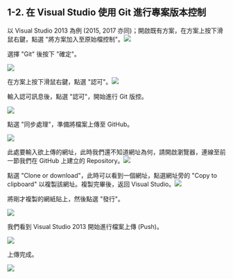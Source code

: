 ## 1-2. 在 Visual Studio 使用 Git 進行專案版本控制

以 Visual Studio 2013 為例 \(2015, 2017 亦同\)；開啟既有方案，在方案上按下滑鼠右鍵，點選 "將方案加入至原始檔控制"。![](/assets/1-2-1.png)

選擇 "Git" 後按下 "確定"。

![](/assets/1-2-2.png)

在方案上按下滑鼠右鍵，點選 "認可"。![](/assets/1-2-3.png)

輸入認可訊息後，點選 "認可"，開始進行 Git 版控。

![](/assets/1-2-4.png)

點選 "同步處理"，準備將檔案上傳至 GitHub。

![](/assets/1-2-5.png)

此處要輸入欲上傳的網址，此時我們還不知道網址為何，請開啟瀏覽器，連線至前一節我們在 GitHub 上建立的 Repository。![](/assets/1-2-6.png)

點選 "Clone or download"，此時可以看到一個網址，點選網址旁的 "Copy to clipboard" 以複製該網址。複製完畢後，返回 Visual Studio。![](/assets/1-2-7.png)

將剛才複製的網紙貼上，然後點選 "發行"。

![](/assets/1-2-8.png)

我們看到 Visual Studio 2013 開始進行檔案上傳 \(Push\)。

![](/assets/1-2-9.png)

上傳完成。

![](/assets/1-2-10.png)

